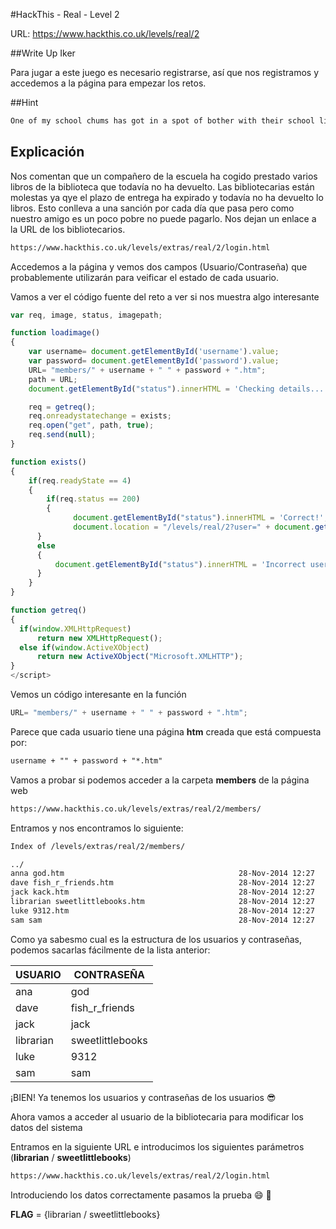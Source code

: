 #HackThis - Real -  Level 2

URL:      https://www.hackthis.co.uk/levels/real/2

##Write Up Iker

Para jugar a este juego es necesario registrarse, así que nos registramos y accedemos a la página para empezar los retos.

##Hint

```html
One of my school chums has got in a spot of bother with their school library. They borrowed a book a long time back and is getting frequent letters asking for the money that he owes for the overdue book. He is a bit on the poor side and doesn't have the money to pay the library. Here is the link to the librarians site, please help.
```

## Explicación

Nos comentan que un compañero de la escuela ha cogido prestado varios libros de la biblioteca que todavía no ha devuelto. Las bibliotecarias están molestas ya qye el plazo de entrega ha expirado y todavía no ha devuelto lo libros. Esto conlleva a una sanción por cada día que pasa pero como nuestro amigo es un poco pobre no puede pagarlo. Nos dejan un enlace a la URL de los bibliotecarios.

```html
https://www.hackthis.co.uk/levels/extras/real/2/login.html
```

Accedemos a la página y vemos dos campos (Usuario/Contraseña) que probablemente utilizarán para veificar el estado de cada usuario.

Vamos a ver el código fuente del reto a ver si nos muestra algo interesante

```javascript
var req, image, status, imagepath;

function loadimage()
{
	var username= document.getElementById('username').value;
	var password= document.getElementById('password').value;
	URL= "members/" + username + " " + password + ".htm";
	path = URL;
	document.getElementById("status").innerHTML = 'Checking details...';

	req = getreq();
	req.onreadystatechange = exists;
	req.open("get", path, true);
	req.send(null);     
}

function exists() 
{
	if(req.readyState == 4) 
	{
		if(req.status == 200) 
		{
			  document.getElementById("status").innerHTML = 'Correct!';
			  document.location = "/levels/real/2?user=" + document.getElementById('username').value + "&pass=" + document.getElementById('password').value;
	  } 
	  else 
	  {
	      document.getElementById("status").innerHTML = 'Incorrect username/password';
	  }
	}
}

function getreq() 
{
  if(window.XMLHttpRequest)
      return new XMLHttpRequest();
  else if(window.ActiveXObject)
      return new ActiveXObject("Microsoft.XMLHTTP");
}
</script>
```

Vemos un código interesante en la función 

```javascript
URL= "members/" + username + " " + password + ".htm";
```

Parece que cada usuario tiene una página **htm** creada que está compuesta por:

```html
username + "" + password + "*.htm"
```

Vamos a probar si podemos acceder a la carpeta **members** de la página web

```html
https://www.hackthis.co.uk/levels/extras/real/2/members/
```

Entramos y nos encontramos lo siguiente:

```html
Index of /levels/extras/real/2/members/

../
anna god.htm                                       28-Nov-2014 12:27                   0
dave fish_r_friends.htm                            28-Nov-2014 12:27                   0
jack kack.htm                                      28-Nov-2014 12:27                   0
librarian sweetlittlebooks.htm                     28-Nov-2014 12:27                   0
luke 9312.htm                                      28-Nov-2014 12:27                   0
sam sam                                            28-Nov-2014 12:27                   0
```

Como ya sabesmo cual es la estructura de los usuarios y contraseñas, podemos sacarlas fácilmente de la lista anterior:

|     USUARIO    |   CONTRASEÑA   |
| -------------- | -------------- |
|       ana      |       god      |
|      dave      | fish_r_friends |
|      jack      |       jack     |
|    librarian   |sweetlittlebooks|
|      luke      |       9312     |
|      sam       |       sam      |

¡BIEN! Ya tenemos los usuarios y contraseñas de los usuarios :sunglasses:

Ahora vamos a acceder al usuario de la bibliotecaria para modificar los datos del sistema

Entramos en la siguiente URL e introducimos los siguientes parámetros (**librarian** / **sweetlittlebooks**)
```html
https://www.hackthis.co.uk/levels/extras/real/2/login.html
```

Introduciendo los datos correctamente pasamos la prueba :smile: :beers:

**FLAG** = {librarian / sweetlittlebooks}









